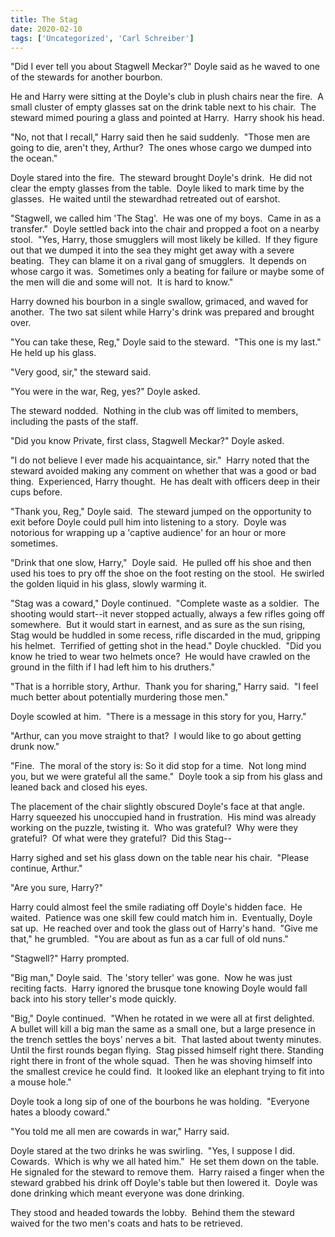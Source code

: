 ```yaml
---
title: The Stag
date: 2020-02-10
tags: ['Uncategorized', 'Carl Schreiber']
---
```


"Did I ever tell you about Stagwell Meckar?" Doyle said as he waved to one of the stewards for another bourbon.

He and Harry were sitting at the Doyle's club in plush chairs near the fire.  A small cluster of empty glasses sat on the drink table next to his chair.  The steward mimed pouring a glass and pointed at Harry.  Harry shook his head.

"No, not that I recall," Harry said then he said suddenly.  "Those men are going to die, aren't they, Arthur?  The ones whose cargo we dumped into the ocean."

Doyle stared into the fire.  The steward brought Doyle's drink.  He did not clear the empty glasses from the table.  Doyle liked to mark time by the glasses.  He waited until the stewardhad retreated out of earshot.

"Stagwell, we called him 'The Stag'.  He was one of my boys.  Came in as a transfer."  Doyle settled back into the chair and propped a foot on a nearby stool.  "Yes, Harry, those smugglers will most likely be killed.  If they figure out that we dumped it into the sea they might get away with a severe beating.  They can blame it on a rival gang of smugglers.  It depends on whose cargo it was.  Sometimes only a beating for failure or maybe some of the men will die and some will not.  It is hard to know."

Harry downed his bourbon in a single swallow, grimaced, and waved for another.  The two sat silent while Harry's drink was prepared and brought over.

"You can take these, Reg," Doyle said to the steward.  "This one is my last." He held up his glass.

"Very good, sir," the steward said.

"You were in the war, Reg, yes?" Doyle asked.

The steward nodded.  Nothing in the club was off limited to members, including the pasts of the staff.

"Did you know Private, first class, Stagwell Meckar?" Doyle asked.

"I do not believe I ever made his acquaintance, sir."  Harry noted that the steward avoided making any comment on whether that was a good or bad thing.  Experienced, Harry thought.  He has dealt with officers deep in their cups before.

"Thank you, Reg," Doyle said.  The steward jumped on the opportunity to exit before Doyle could pull him into listening to a story.  Doyle was notorious for wrapping up a 'captive audience' for an hour or more sometimes.

"Drink that one slow, Harry,"  Doyle said.  He pulled off his shoe and then used his toes to pry off the shoe on the foot resting on the stool.  He swirled the golden liquid in his glass, slowly warming it.

"Stag was a coward," Doyle continued.  "Complete waste as a soldier.  The shooting would start--it never stopped actually, always a few rifles going off somewhere.  But it would start in earnest, and as sure as the sun rising, Stag would be huddled in some recess, rifle discarded in the mud, gripping his helmet.  Terrified of getting shot in the head." Doyle chuckled.  "Did you know he tried to wear two helmets once?  He would have crawled on the ground in the filth if I had left him to his druthers."

"That is a horrible story, Arthur.  Thank you for sharing," Harry said.  "I feel much better about potentially murdering those men."

Doyle scowled at him.  "There is a message in this story for you, Harry."

"Arthur, can you move straight to that?  I would like to go about getting drunk now."

"Fine.  The moral of the story is: So it did stop for a time.  Not long mind you, but we were grateful all the same."  Doyle took a sip from his glass and leaned back and closed his eyes.

The placement of the chair slightly obscured Doyle's face at that angle.  Harry squeezed his unoccupied hand in frustration.  His mind was already working on the puzzle, twisting it.  Who was grateful?  Why were they grateful?  Of what were they grateful?  Did this Stag--

Harry sighed and set his glass down on the table near his chair.  "Please continue, Arthur."

"Are you sure, Harry?"

Harry could almost feel the smile radiating off Doyle's hidden face.  He waited.  Patience was one skill few could match him in.  Eventually, Doyle sat up.  He reached over and took the glass out of Harry's hand.  "Give me that," he grumbled.  "You are about as fun as a car full of old nuns."

"Stagwell?" Harry prompted.

"Big man," Doyle said.  The 'story teller' was gone.  Now he was just reciting facts.  Harry ignored the brusque tone knowing Doyle would fall back into his story teller's mode quickly.

"Big," Doyle continued.  "When he rotated in we were all at first delighted.  A bullet will kill a big man the same as a small one, but a large presence in the trench settles the boys' nerves a bit.  That lasted about twenty minutes.  Until the first rounds began flying.  Stag pissed himself right there. Standing right there in front of the whole squad.  Then he was shoving himself into the smallest crevice he could find.  It looked like an elephant trying to fit into a mouse hole."

Doyle took a long sip of one of the bourbons he was holding.  "Everyone hates a bloody coward."

"You told me all men are cowards in war," Harry said.

Doyle stared at the two drinks he was swirling.  "Yes, I suppose I did.  Cowards.  Which is why we all hated him."  He set them down on the table.  He signaled for the steward to remove them.  Harry raised a finger when the steward grabbed his drink off Doyle's table but then lowered it.  Doyle was done drinking which meant everyone was done drinking.

They stood and headed towards the lobby.  Behind them the steward waived for the two men's coats and hats to be retrieved.
